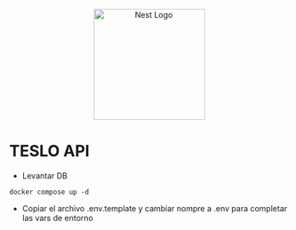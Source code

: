 <p align="center">
  <a href="http://nestjs.com/" target="blank"><img src="https://nestjs.com/img/logo-small.svg" width="200" alt="Nest Logo" /></a>
</p>

# TESLO API 


- Levantar DB
```
docker compose up -d
```

- Copiar el archivo .env.template y cambiar nompre a .env para completar las vars de entorno